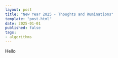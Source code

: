 ```yaml
---
layout: post
title: "New Year 2025 - Thoughts and Ruminations"
template: "post.html"
date: 2025-01-01
published: false
tags:
- algorithms
---
```


Hello